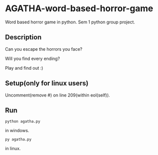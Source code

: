# AGATHA-word-based-horror-game
Word based horror game in python. Sem 1 python group project. 

## Description
Can you escape the horrors you face?

Will you find every ending?

Play and find out :)

## Setup(only for linux users)
Uncomment(remove #) on line 209(within eol(self)).

## Run
```
python agatha.py
```
in windows.
```
py agatha.py
```
in linux.




